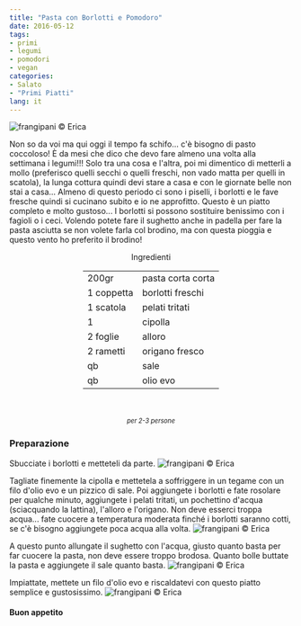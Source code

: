 ```yaml
---
title: "Pasta con Borlotti e Pomodoro"
date: 2016-05-12
tags:
- primi
- legumi
- pomodori
- vegan
categories:
- Salato
- "Primi Piatti"
lang: it
---
```

![](header.jpg "frangipani © Erica")

Non so da voi ma qui oggi il tempo fa schifo... c'è bisogno di pasto coccoloso! È da mesi che dico che devo fare almeno una volta alla settimana i legumi!!! Solo tra una cosa e l'altra, poi mi dimentico di metterli a mollo (preferisco quelli secchi o quelli freschi, non vado matta per quelli in scatola), la lunga cottura quindi devi stare a casa e con le giornate belle non stai a casa... Almeno di questo periodo ci sono i piselli, i borlotti e le fave fresche quindi si cucinano subito e io ne approfitto. Questo è un piatto completo e molto gustoso... I borlotti si possono sostituire benissimo con i fagioli o i ceci. Volendo potete fare il sughetto anche in padella per fare la pasta asciutta se non volete farla col brodino, ma con questa pioggia e questo vento ho preferito il brodino!

<div id="wrapper" style="text-align: center">
  <div id="yourdiv" style="display: inline-block;">
    <div class="ingredients">
      <div class="ingredients-title">Ingredienti</div>
      <table>
        <tbody>
          <tr>
            <td>200gr</td>
            <td>pasta corta corta</td>
          </tr>
          <tr>
            <td>1 coppetta</td>
            <td>borlotti freschi</td>
          </tr>
          <tr>
            <td>1 scatola</td>
            <td>pelati tritati</td>
          </tr>
          <tr>
            <td>1</td>
            <td>cipolla</td>
          </tr>
          <tr>
            <td>2 foglie</td>
            <td>alloro</td>
          </tr>
          <tr>
            <td>2 rametti</td>
            <td>origano fresco</td>
          </tr>
          <tr>
            <td>qb</td>
            <td>sale</td>
          </tr>
          <tr>
            <td>qb</td>
            <td>olio evo</td>
          </tr>
        </tbody>
      </table>
      <br></br>
      <i class="pull-right" style="font-size: 80%;">per 2-3 persone</i>
    </div>
  </div>
</div>


<h3>
  <font color="grey">
    <i class="fa fa-cogs"></i>
  </font> Preparazione
</h3>

Sbucciate i borlotti e metteteli da parte.
![](borlotti.jpg "frangipani © Erica")

Tagliate finemente la cipolla e mettetela a soffriggere in un tegame con un filo d'olio evo e un pizzico di sale. Poi aggiungete i borlotti e fate rosolare per qualche minuto, aggiungete i pelati tritati, un pochettino d'acqua (sciacquando la lattina), l'alloro e l'origano. Non deve esserci troppa acqua... fate cuocere a temperatura moderata finché i borlotti saranno cotti, se c'è bisogno aggiungete poca acqua alla volta.
![](pentola.jpg "frangipani © Erica")

A questo punto allungate il sughetto con l'acqua, giusto quanto basta per far cuocere la pasta, non deve essere troppo brodosa. Quanto bolle buttate la pasta e aggiungete il sale quanto basta.
![](brodo.jpg "frangipani © Erica")

Impiattate, mettete un filo d'olio evo e riscaldatevi con questo piatto semplice e gustosissimo.
![](risultato.jpg "frangipani © Erica")


<h4>Buon appetito
  <font color="red">
    <i class="fa fa-smile-o"></i>
  </font>
</h4>
